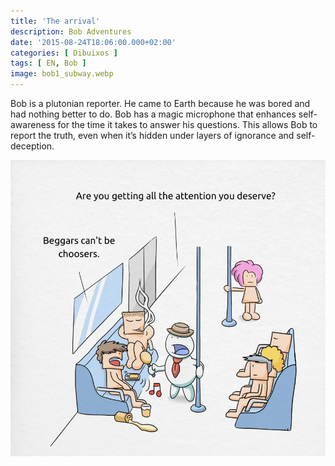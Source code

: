 ```yaml
---
title: 'The arrival'
description: Bob Adventures
date: '2015-08-24T18:06:00.000+02:00'
categories: [ Dibuixos ]
tags: [ EN, Bob ]
image: bob1_subway.webp
---
```


Bob is a plutonian reporter. He came to Earth because he was bored and had nothing better to do. Bob has a magic microphone that enhances self-awareness for the time it takes to answer his questions. This allows Bob to report the truth, even when it’s hidden under layers of ignorance and self-deception.

![](bob1_subway.webp)
